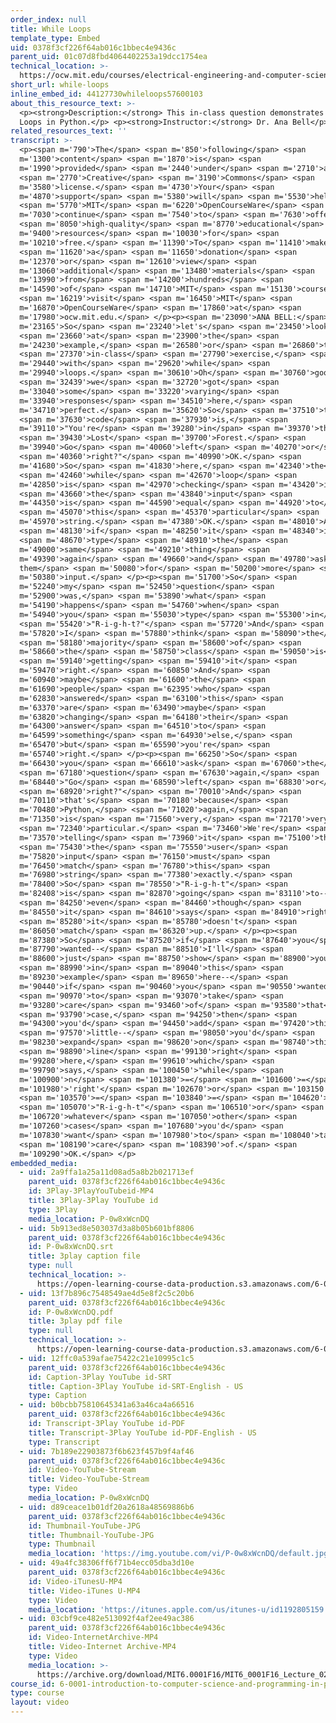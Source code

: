 ```yaml
---
order_index: null
title: While Loops
template_type: Embed
uid: 0378f3cf226f64ab016c1bbec4e9436c
parent_uid: 01c07d8fbd4064402253a19dcc1754ea
technical_location: >-
  https://ocw.mit.edu/courses/electrical-engineering-and-computer-science/6-0001-introduction-to-computer-science-and-programming-in-python-fall-2016/in-class-questions-and-video-solutions/lecture-2-video-solutions/while-loops
short_url: while-loops
inline_embed_id: 44127730whileloops57600103
about_this_resource_text: >-
  <p><strong>Description:</strong> This in-class question demonstrates While
  Loops in Python.</p> <p><strong>Instructor:</strong> Dr. Ana Bell</p>
related_resources_text: ''
transcript: >-
  <p><span m='790'>The</span> <span m='850'>following</span> <span
  m='1300'>content</span> <span m='1870'>is</span> <span
  m='1990'>provided</span> <span m='2440'>under</span> <span m='2710'>a</span>
  <span m='2770'>Creative</span> <span m='3190'>Commons</span> <span
  m='3580'>license.</span> <span m='4730'>Your</span> <span
  m='4870'>support</span> <span m='5380'>will</span> <span m='5530'>help</span>
  <span m='5770'>MIT</span> <span m='6220'>OpenCourseWare</span> <span
  m='7030'>continue</span> <span m='7540'>to</span> <span m='7630'>offer</span>
  <span m='8050'>high-quality</span> <span m='8770'>educational</span> <span
  m='9400'>resources</span> <span m='10030'>for</span> <span
  m='10210'>free.</span> <span m='11390'>To</span> <span m='11410'>make</span>
  <span m='11620'>a</span> <span m='11650'>donation</span> <span
  m='12370'>or</span> <span m='12610'>view</span> <span
  m='13060'>additional</span> <span m='13480'>materials</span> <span
  m='13990'>from</span> <span m='14200'>hundreds</span> <span
  m='14590'>of</span> <span m='14710'>MIT</span> <span m='15130'>courses,</span>
  <span m='16219'>visit</span> <span m='16450'>MIT</span> <span
  m='16870'>OpenCourseWare</span> <span m='17860'>at</span> <span
  m='17980'>ocw.mit.edu.</span> </p><p><span m='23090'>ANA BELL:</span> <span
  m='23165'>So</span> <span m='23240'>let's</span> <span m='23450'>look</span>
  <span m='23660'>at</span> <span m='23900'>the</span> <span
  m='24230'>example,</span> <span m='26580'>or</span> <span m='26860'>the</span>
  <span m='27370'>in-class</span> <span m='27790'>exercise,</span> <span
  m='29440'>with</span> <span m='29620'>while</span> <span
  m='29940'>loops.</span> <span m='30610'>Oh</span> <span m='30760'>good,</span>
  <span m='32439'>we</span> <span m='32720'>got</span> <span
  m='33040'>some</span> <span m='33220'>varying</span> <span
  m='33940'>responses</span> <span m='34510'>here,</span> <span
  m='34710'>perfect.</span> <span m='35620'>So</span> <span m='37510'>the</span>
  <span m='37630'>code</span> <span m='37930'>is,</span> <span
  m='39110'>"You're</span> <span m='39280'>in</span> <span m='39370'>the</span>
  <span m='39430'>Lost</span> <span m='39700'>Forest.</span> <span
  m='39940'>Go</span> <span m='40060'>left</span> <span m='40270'>or</span>
  <span m='40360'>right?"</span> <span m='40990'>OK.</span> <span
  m='41680'>So</span> <span m='41830'>here,</span> <span m='42340'>the</span>
  <span m='42460'>while</span> <span m='42670'>loop</span> <span
  m='42850'>is</span> <span m='42970'>checking</span> <span m='43420'>if</span>
  <span m='43660'>the</span> <span m='43840'>input</span> <span
  m='44350'>is</span> <span m='44590'>equal</span> <span m='44920'>to</span>
  <span m='45070'>this</span> <span m='45370'>particular</span> <span
  m='45970'>string.</span> <span m='47380'>OK.</span> <span m='48010'>And</span>
  <span m='48130'>if</span> <span m='48250'>it</span> <span m='48340'>is,</span>
  <span m='48670'>type</span> <span m='48910'>the</span> <span
  m='49000'>same</span> <span m='49210'>thing</span> <span
  m='49390'>again</span> <span m='49660'>and</span> <span m='49780'>ask
  them</span> <span m='50080'>for</span> <span m='50200'>more</span> <span
  m='50380'>input.</span> </p><p><span m='51700'>So</span> <span
  m='52240'>my</span> <span m='52450'>question</span> <span
  m='52900'>was,</span> <span m='53890'>what</span> <span
  m='54190'>happens</span> <span m='54760'>when</span> <span
  m='54940'>you</span> <span m='55030'>type</span> <span m='55300'>in</span>
  <span m='55420'>"R-i-g-h-t?"</span> <span m='57720'>And</span> <span
  m='57820'>I</span> <span m='57880'>think</span> <span m='58090'>the</span>
  <span m='58180'>majority</span> <span m='58600'>of</span> <span
  m='58660'>the</span> <span m='58750'>class</span> <span m='59050'>is</span>
  <span m='59140'>getting</span> <span m='59410'>it</span> <span
  m='59470'>right.</span> <span m='60850'>And</span> <span
  m='60940'>maybe</span> <span m='61600'>the</span> <span
  m='61690'>people</span> <span m='62395'>who</span> <span
  m='62830'>answered</span> <span m='63100'>this</span> <span
  m='63370'>are</span> <span m='63490'>maybe</span> <span
  m='63820'>changing</span> <span m='64180'>their</span> <span
  m='64300'>answer</span> <span m='64510'>to</span> <span
  m='64599'>something</span> <span m='64930'>else,</span> <span
  m='65470'>but</span> <span m='65590'>you're</span> <span
  m='65740'>right.</span> </p><p><span m='66250'>So</span> <span
  m='66430'>you</span> <span m='66610'>ask</span> <span m='67060'>the</span>
  <span m='67180'>question</span> <span m='67630'>again,</span> <span
  m='68440'>"Go</span> <span m='68590'>left</span> <span m='68830'>or</span>
  <span m='68920'>right?"</span> <span m='70010'>And</span> <span
  m='70110'>that's</span> <span m='70180'>because</span> <span
  m='70480'>Python,</span> <span m='71020'>again,</span> <span
  m='71350'>is</span> <span m='71560'>very,</span> <span m='72170'>very</span>
  <span m='72340'>particular.</span> <span m='73460'>We're</span> <span
  m='73570'>telling</span> <span m='73960'>it</span> <span m='75100'>that</span>
  <span m='75430'>the</span> <span m='75550'>user</span> <span
  m='75820'>input</span> <span m='76150'>must</span> <span
  m='76450'>match</span> <span m='76780'>this</span> <span
  m='76980'>string</span> <span m='77380'>exactly.</span> <span
  m='78400'>So</span> <span m='78550'>"R-i-g-h-t"</span> <span
  m='82408'>is</span> <span m='82870'>going</span> <span m='83110'>to--</span>
  <span m='84250'>even</span> <span m='84460'>though</span> <span
  m='84550'>it</span> <span m='84610'>says</span> <span m='84910'>right,</span>
  <span m='85280'>it</span> <span m='85780'>doesn't</span> <span
  m='86050'>match</span> <span m='86320'>up.</span> </p><p><span
  m='87380'>So</span> <span m='87520'>if</span> <span m='87640'>you</span> <span
  m='87790'>wanted--</span> <span m='88510'>I'll</span> <span
  m='88600'>just</span> <span m='88750'>show</span> <span m='88900'>you</span>
  <span m='88990'>in</span> <span m='89040'>this</span> <span
  m='89230'>example</span> <span m='89650'>here--</span> <span
  m='90440'>if</span> <span m='90460'>you</span> <span m='90550'>wanted</span>
  <span m='90970'>to</span> <span m='93070'>take</span> <span
  m='93280'>care</span> <span m='93460'>of</span> <span m='93580'>that</span>
  <span m='93790'>case,</span> <span m='94250'>then</span> <span
  m='94300'>you'd</span> <span m='94450'>add</span> <span m='97420'>this</span>
  <span m='97570'>little--</span> <span m='98050'>you'd</span> <span
  m='98230'>expand</span> <span m='98620'>on</span> <span m='98740'>this</span>
  <span m='98890'>line</span> <span m='99130'>right</span> <span
  m='99280'>here,</span> <span m='99610'>which</span> <span
  m='99790'>says,</span> <span m='100450'>"while</span> <span
  m='100900'>n</span> <span m='101380'>=</span> <span m='101600'>=</span> <span
  m='101980'>'right'</span> <span m='102670'>or</span> <span m='103150'>n</span>
  <span m='103570'>=</span> <span m='103840'>=</span> <span m='104620'>to</span>
  <span m='105070'>"R-i-g-h-t"</span> <span m='106510'>or</span> <span
  m='106720'>whatever</span> <span m='107050'>other</span> <span
  m='107260'>cases</span> <span m='107680'>you'd</span> <span
  m='107830'>want</span> <span m='107980'>to</span> <span m='108040'>take</span>
  <span m='108190'>care</span> <span m='108390'>of.</span> <span
  m='109290'>OK.</span> </p>
embedded_media:
  - uid: 2a9ffa1a25a11d08ad5a8b2b021713ef
    parent_uid: 0378f3cf226f64ab016c1bbec4e9436c
    id: 3Play-3PlayYouTubeid-MP4
    title: 3Play-3Play YouTube id
    type: 3Play
    media_location: P-0w8xWcnDQ
  - uid: 5b913ed8e503037d3a8b05b601bf8806
    parent_uid: 0378f3cf226f64ab016c1bbec4e9436c
    id: P-0w8xWcnDQ.srt
    title: 3play caption file
    type: null
    technical_location: >-
      https://open-learning-course-data-production.s3.amazonaws.com/6-0001-introduction-to-computer-science-and-programming-in-python-fall-2016/6edc711c65af4dd1e5eddafa5c9b14a3_P-0w8xWcnDQ.srt
  - uid: 13f7b896c7548549ae4d5e8f2c5c20b6
    parent_uid: 0378f3cf226f64ab016c1bbec4e9436c
    id: P-0w8xWcnDQ.pdf
    title: 3play pdf file
    type: null
    technical_location: >-
      https://open-learning-course-data-production.s3.amazonaws.com/6-0001-introduction-to-computer-science-and-programming-in-python-fall-2016/1a4842e8b4a1b4ab1c2676ce20e6767b_P-0w8xWcnDQ.pdf
  - uid: 12ffc0a539afae75422c21e10995c1c5
    parent_uid: 0378f3cf226f64ab016c1bbec4e9436c
    id: Caption-3Play YouTube id-SRT
    title: Caption-3Play YouTube id-SRT-English - US
    type: Caption
  - uid: b0bcbb75810645341a63a46ca4a66516
    parent_uid: 0378f3cf226f64ab016c1bbec4e9436c
    id: Transcript-3Play YouTube id-PDF
    title: Transcript-3Play YouTube id-PDF-English - US
    type: Transcript
  - uid: 7b189e22903873f6b623f457b9f4af46
    parent_uid: 0378f3cf226f64ab016c1bbec4e9436c
    id: Video-YouTube-Stream
    title: Video-YouTube-Stream
    type: Video
    media_location: P-0w8xWcnDQ
  - uid: d89ceace1b01df20a2618a48569886b6
    parent_uid: 0378f3cf226f64ab016c1bbec4e9436c
    id: Thumbnail-YouTube-JPG
    title: Thumbnail-YouTube-JPG
    type: Thumbnail
    media_location: 'https://img.youtube.com/vi/P-0w8xWcnDQ/default.jpg'
  - uid: 49a4fc38306ff6f71b4ecc05dba3d10e
    parent_uid: 0378f3cf226f64ab016c1bbec4e9436c
    id: Video-iTunesU-MP4
    title: Video-iTunes U-MP4
    type: Video
    media_location: 'https://itunes.apple.com/us/itunes-u/id1192805159'
  - uid: 03cbf9ce482e513092f4af2ee49ac386
    parent_uid: 0378f3cf226f64ab016c1bbec4e9436c
    id: Video-InternetArchive-MP4
    title: Video-Internet Archive-MP4
    type: Video
    media_location: >-
      https://archive.org/download/MIT6.0001F16/MIT6_0001F16_Lecture_02_exercise_04_300k.mp4
course_id: 6-0001-introduction-to-computer-science-and-programming-in-python-fall-2016
type: course
layout: video
---
```

